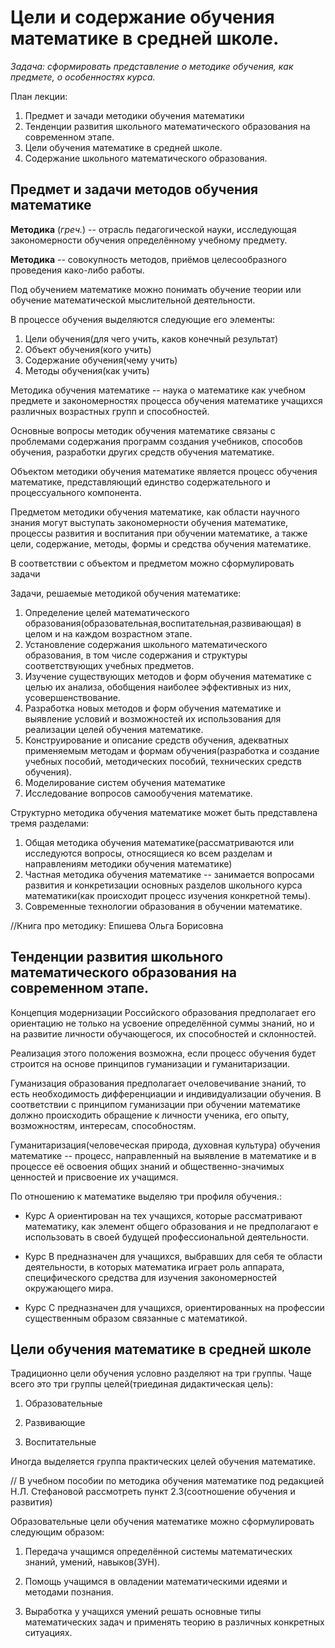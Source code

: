 Цели и содержание обучения математике в средней школе.
======================================================

*Задача: сформировать представление о методике обучения, как предмете, о особенностях курса.*

План лекции:

1. Предмет и зачади методики обучения математики
2. Тенденции развития школьного математического образования на современном этапе. 
3. Цели обучения математике в средней школе. 
4. Содержание школьного математического образования.

## Предмет и задачи методов обучения математике

**Методика** (*греч.*) -- отрасль педагогической науки, исследующая закономерности обучения определённому учебному предмету.

**Методика** -- совокупность методов, приёмов целесообразного проведения како-либо работы.

Под обучением математике можно понимать обучение теории или обучение математической мыслительной деятельности.

В процессе обучения выделяются следующие его элементы:

1. Цели обучения(для чего учить, каков конечный результат)
2. Объект обучения(кого учить)
3. Содержание обучения(чему учить)
4. Методы обучения(как учить)

Методика обучения математике -- наука о математике как учебном предмете и закономерностях процесса обучения математике учащихся различных возрастных групп и способностей.

Основные вопросы методик обучения математике связаны с проблемами содержания программ создания учебников, способов обучения, разработки других средств обучения математике.

Объектом методики обучения математике является процесс обучения математике, представляющий единство содержательного и процессуального компонента.

Предметом методики обучения математике, как области научного знания могут выступать закономерности обучения математике, процессы развития и воспитания при обучении математике, а также цели, содержание, методы, формы и средства обучения математике. 

В соответствии с объектом и предметом можно сформулировать задачи

Задачи, решаемые методикой обучения математике:

1. Определение целей математического образования(образовательная,воспитательная,развивающая) в целом и на каждом возрастном этапе.
2. Установление содержания школьного математического образования, в том числе содержания и структуры соответствующих учебных предметов.
3. Изучение существующих методов и форм обучения математике с целью их анализа, обобщения наиболее эффективных из них, усовершенствование.
4. Разработка новых методов и форм обучения математике и выявление условий и возможностей их использования для реализации целей обучения математике.
5. Конструирование и описание средств обучения, адекватных применяемым методам и формам обучения(разработка и создание учебных пособий, методических пособий, технических средств обучения).
6. Моделирование систем обучения математике
7. Исследование вопросов самообучения математике.

Структурно методика обучения математике может быть представлена тремя разделами:

1. Общая методика обучения математике(рассматриваются или исследуются вопросы, относящиеся ко всем разделам и направлениям методики обучения математике)
2. Частная методика обучения математике -- занимается вопросами развития и конкретизации основных разделов школьного курса математики(как происходит процесс изучения конкретной темы).
3. Современные технологии образования в обучении математике.

//Книга про методику: Епишева Ольга Борисовна

## Тенденции развития школьного математического образования на современном этапе. 

Концепция модернизации Российского образования предполагает его ориентацию не только на усвоение определённой суммы знаний, но и на развитие личности обучающегося, их способностей и склонностей.

Реализация этого положения возможна, если процесс обучения будет строится на основе принципов гуманизации и гуманитаризации.

Гуманизация образования предполагает очеловечивание знаний, то есть необходимость дифференциации и индивидуализации обучения. В соответствии с принципом гуманизации при обучении математике должно происходить обращение к личности ученика, его опыту, возможностям, интересам, способностям.

Гуманитаризация(человеческая природа, духовная культура) обучения математике -- процесс, направленный на выявление в математике и в процессе её освоения общих знаний и общественно-значимых ценностей и присвоение их учащимся.

По отношению к математике выделяю три профиля обучения.:

- Курс A ориентирован на тех учащихся, которые рассматривают математику, как элемент общего образования и не предполагают е использовать в своей будущей профессиональной деятельности.

- Курс B предназначен для учащихся, выбравших для себя те области деятельности, в которых математика играет роль аппарата, специфического средства для изучения закономерностей окружающего мира.

- Курс C предназначен для учащихся, ориентированных на профессии существенным образом связанные с математикой.

## Цели обучения математике в средней школе

Традиционно цели обучения условно разделяют на три группы. Чаще всего это три группы целей(триединая дидактическая цель):

1. Образовательные

2. Развивающие

3. Воспитательные

Иногда выделяется группа практических целей обучения математике.

// В учебном пособии по методика обучения математике под редакцией Н.Л. Стефановой рассмотреть пункт 2.3(соотношение обучения и развития)

Образовательные цели обучения математике можно сформулировать следующим образом:

1. Передача учащимся определённой системы математических знаний, умений, навыков(ЗУН).

2. Помощь учащимся в овладении математическими идеями и методами познания.

3. Выработка у учащихся умений решать основные типы математических задач и применять теорию в различных конкретных ситуациях.
